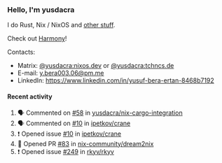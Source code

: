 ### Hello, I'm yusdacra

I do Rust, Nix / NixOS and [other stuff](https://yusdacra.gitlab.io/about).

Check out [Harmony](https://github.com/harmony-development)!

Contacts:
- Matrix: [@yusdacra:nixos.dev](https://matrix.to/#/@yusdacra:nixos.dev) or [@yusdacra:tchncs.de](https://matrix.to/#/@yusdacra:tchncs.de)
- E-mail: y.bera003.06@pm.me
- LinkedIn: https://www.linkedin.com/in/yusuf-bera-ertan-8468b7192

#### Recent activity

<!--START_SECTION:activity-->
1. 🗣 Commented on [#58](https://github.com/yusdacra/nix-cargo-integration/issues/58) in [yusdacra/nix-cargo-integration](https://github.com/yusdacra/nix-cargo-integration)
2. 🗣 Commented on [#10](https://github.com/ipetkov/crane/issues/10) in [ipetkov/crane](https://github.com/ipetkov/crane)
3. ❗️ Opened issue [#10](https://github.com/ipetkov/crane/issues/10) in [ipetkov/crane](https://github.com/ipetkov/crane)
4. 💪 Opened PR [#83](https://github.com/nix-community/dream2nix/pull/83) in [nix-community/dream2nix](https://github.com/nix-community/dream2nix)
5. ❗️ Opened issue [#249](https://github.com/rkyv/rkyv/issues/249) in [rkyv/rkyv](https://github.com/rkyv/rkyv)
<!--END_SECTION:activity-->
